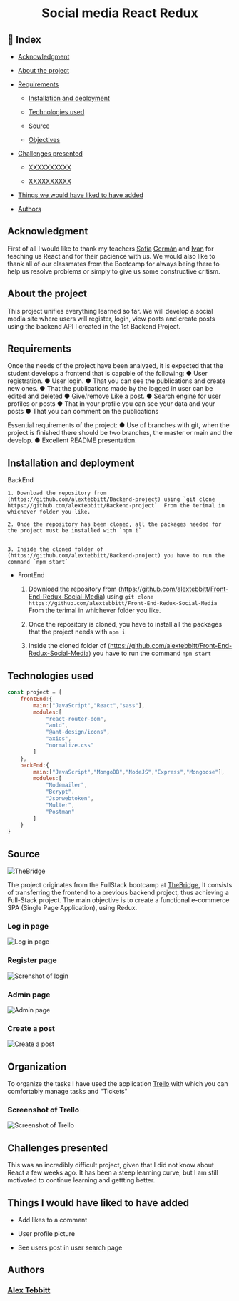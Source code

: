 #  <center>Social media React Redux</center> 

 ## :bookmark: Index 

- [Acknowledgment](#)

 - [About the project](#)

 - [Requirements](#)

    - [Installation and deployment](#)

    - [Technologies used](#)

    - [Source](#)

    - [Objectives](#)

- [Challenges presented](#)

    - [XXXXXXXXXX](#)

    - [XXXXXXXXXX](#)

- [Things we would have liked to have added](#)

- [Authors](#)

## Acknowledgment

First of all I would like to thank my teachers [Sofia](https://github.com/SofiaPinilla) [Germán](https://github.com/GeerDev) and [Ivan](https://github.com/ivanpuebla10) for teaching us React and for their pacience with us. We would also like to thank all of our classmates from the Bootcamp for always being there to help us resolve problems or simply to give us some constructive critism.

## About the project

This project unifies everything learned so far. We will develop a social media site where users will register, login, view posts and create posts using the backend API I created in the 1st Backend Project.

## Requirements
Once the needs of the project have been analyzed, it is expected
that the student develops a frontend that is capable of the following:
● User registration.
● User login.
● That you can see the publications and create new ones.
● That the publications made by the logged in user can be edited and deleted
● Give/remove Like a post.
● Search engine for user profiles or posts
● That in your profile you can see your data and your posts
● That you can comment on the publications


Essential requirements of the project:
● Use of branches with git, when the project is finished there should be two branches, the master or main and the develop.
● Excellent README presentation.

## Installation and deployment

BackEnd

    1. Download the repository from (https://github.com/alextebbitt/Backend-project) using `git clone https://github.com/alextebbitt/Backend-project`  From the terimal in whichever folder you like.  

    2. Once the repository has been cloned, all the packages needed for the project must be installed with `npm i` 
    

    3. Inside the cloned folder of (https://github.com/alextebbitt/Backend-project) you have to run the command `npm start`

- FrontEnd

    1. Download the repository from (https://github.com/alextebbitt/Front-End-Redux-Social-Media) using `git clone https://github.com/alextebbitt/Front-End-Redux-Social-Media` From the terimal in whichever folder you like.

    2. Once the repository is cloned, you have to install all the packages that the project needs with `npm i`

    3. Inside the cloned folder of (https://github.com/alextebbitt/Front-End-Redux-Social-Media) you have to run the command `npm start`

## Technologies used

```JavaScript
const project = {
    frontEnd:{
        main:["JavaScript","React","sass"],
        modules:[
            "react-router-dom",
            "antd",
            "@ant-design/icons",
            "axios",
            "normalize.css"
        ]
    },
    backEnd:{
        main:["JavaScript","MongoDB","NodeJS","Express","Mongoose"],
        modules:[
            "Nodemailer",
            "Bcrypt",
            "Jsonwebtoken",
            "Multer",
            "Postman"
        ]
    }
} 
```
 ## Source

![TheBridge](./toReadme/thebridgelogo.svg)

The project originates from the FullStack bootcamp at [TheBridge](https://www.thebridge.tech/), It consists of transferring the frontend to a previous backend project, thus achieving a Full-Stack project. The main objective is to create a functional e-commerce SPA (Single Page Application), using Redux.


### Log in page
![Log in page](./src/assets/login.png)

### Register page
![Screnshot of login](./toReadme/Screenshot_2.png)

### Admin page
![Admin page](./src/assets/admin.png)

### Create a post
![Create a post](./src/assets/createpost.png)

## Organization

To organize the tasks I have used the application [Trello](https://trello.com/) with which you can comfortably manage tasks and "Tickets"

### Screenshot of Trello
![Screenshot of Trello](./src/assets/trello.png)


## Challenges presented

This was an incredibly difficult project, given that I did not know about React a few weeks ago. It has been a steep learning curve, but I am still motivated to continue learning and gettting better.  


## Things I would have liked to have added

- Add likes to a comment

- User profile picture

- See users post in user search page


## Authors

### [Alex Tebbitt](https://github.com/alextebbitt)
